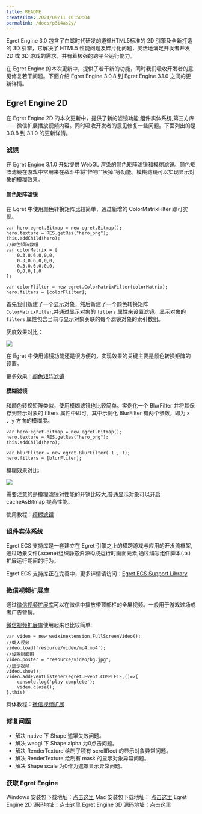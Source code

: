 ```yaml
---
title: README
createTime: 2024/09/11 10:50:04
permalink: /docs/p3i4as2y/
---
```

Egret Engine 3.0 包含了白鹭时代研发的遵循HTML5标准的 2D 引擎及全新打造的 3D 引擎，它解决了 HTML5 性能问题及碎片化问题，灵活地满足开发者开发 2D 或 3D 游戏的需求，并有着极强的跨平台运行能力。

在 Egret Engine 的本次更新中，提供了若干新的功能，同时我们吸收开发者的意见修复若干问题。下面介绍 Egret Engine 3.0.8 到 Egret Engine 3.1.0 之间的更新详情。


## Egret Engine 2D
 
在 Egret Engine 2D 的本次更新中，提供了新的滤镜功能,组件实体系统,第三方库——微信扩展播放视频内容。同时吸收开发者的意见修复一些问题。下面列出的是 3.0.8 到 3.1.0 的更新详情。

### 滤镜

在 Egret Engine 3.1.0 开始提供 WebGL 渲染的颜色矩阵滤镜和模糊滤镜。颜色矩阵滤镜在游戏中常用来在战斗中将“怪物”“灰掉”等功能。模糊滤镜可以实现显示对象的模糊效果。

#### 颜色矩阵滤镜

在 Egret 中使用颜色转换矩阵比较简单，通过新增的 ColorMatrixFilter 即可实现。

```
var hero:egret.Bitmap = new egret.Bitmap();
hero.texture = RES.getRes("hero_png");
this.addChild(hero);
//颜色矩阵数组
var colorMatrix = [
    0.3,0.6,0,0,0,
    0.3,0.6,0,0,0,
    0.3,0.6,0,0,0,
    0,0,0,1,0
];

var colorFlilter = new egret.ColorMatrixFilter(colorMatrix);
hero.filters = [colorFlilter];
```

首先我们新建了一个显示对象，然后新建了一个颜色转换矩阵 `ColorMatrixFilter`,并通过显示对象的 `filters` 属性来设置滤镜。显示对象的 `filters` 属性包含当前与显示对象关联的每个滤镜对象的索引数组。

灰度效果对比：

![](573990c11bb31.png)

在 Egret 中使用滤镜功能还是很方便的，实现效果的关键主要是颜色转换矩阵的设置。

更多效果：[颜色矩阵滤镜](http://edn.egret.com/cn/docs/page/947#颜色矩阵滤镜)

#### 模糊滤镜

和颜色转换矩阵类似，使用模糊滤镜也比较简单。实例化一个 BlurFilter 并将其保存到显示对象的 filters 属性中即可。其中示例化 BlurFilter 有两个参数，即为 x 、y 方向的模糊度。

```
var hero:egret.Bitmap = new egret.Bitmap();
hero.texture = RES.getRes("hero_png");
this.addChild(hero);

var blurFliter = new egret.BlurFilter( 1 , 1);
hero.filters = [blurFliter];
```

模糊效果对比:

![](573990c0e636e.png)

需要注意的是模糊滤镜对性能的开销比较大,普通显示对象可以开启 cacheAsBitmap 提高性能。

使用教程：[模糊滤镜](http://edn.egret.com/cn/docs/page/947#模糊滤镜)

### 组件实体系统

Egret ECS 支持库是一套建立在 Egret 引擎之上的横跨游戏与应用的开发流框架,通过场景文件(.scene)组织静态资源构成运行时画面元素,通过编写组件脚本(.ts)扩展运行期间的行为。

Egret ECS 支持库正在完善中，更多详情请访问：[Egret ECS Support Library](https://github.com/egret-labs/Egret-ECS)

### 微信视频扩展库

通过[微信视频扩展库](https://github.com/egret-labs/egret-game-library/tree/master/weixinextension)可以在微信中播放带顶部栏的全屏视频。一般用于游戏过场或者广告营销。

[微信视频扩展库](https://github.com/egret-labs/egret-game-library/tree/master/weixinextension)使用起来也比较简单:

```
var video = new weixinextension.FullScreenVideo();
//载入视频
video.load('resource/video/mp4.mp4');
//设置封面图
video.poster = "resource/video/bg.jpg";
//显示视频
video.show();
video.addEventListener(egret.Event.COMPLETE,()=>{
    console.log('play complete');
    video.close();
},this)
```

具体教程：[微信视频扩展](http://edn.egret.com/cn/docs/page/948)

### 修复问题

* 解决 native 下 Shape 遮罩失效问题。
* 解决 webgl 下 Shape alpha 为0点击问题。
* 解决 RenderTexture 绘制子项有 scrollRect 的显示对象异常问题。
* 解决 RenderTexture 绘制有 mask 的显示对象异常问题。
* 解决 Shape scale 为0作为遮罩显示异常问题。

### 获取 Egret Engine

Windows 安装包下载地址：[点击这里](http://tool.egret-labs.org/EgretEngine/EgretEngine-v3.1.0.exe)
Mac 安装包下载地址：     [点击这里](http://tool.egret-labs.org/EgretEngine/EgretEngine-v3.1.0.dmg)
Egret Engine 2D 源码地址：[点击这里](https://github.com/egret-labs/egret-core/tree/v3.1.0)
Egret Engine 3D 源码地址：[点击这里](https://github.com/egret-labs/egret-3d)




